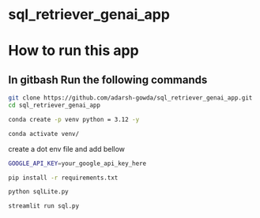 # sql_retriever_genai_app

# How to run this app
## In gitbash Run the following commands

```bash
git clone https://github.com/adarsh-gowda/sql_retriever_genai_app.git
cd sql_retriever_genai_app
```
```bash
conda create -p venv python = 3.12 -y

conda activate venv/
```

create a dot env file and add bellow 
```bash
GOOGLE_API_KEY=your_google_api_key_here
```

```bash
pip install -r requirements.txt
```

```bash
python sqlLite.py
```

```bash
streamlit run sql.py
```
